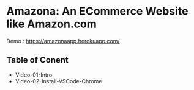 # Amazona: An ECommerce Website like Amazon.com

Demo : https://amazonaapp.herokuapp.com/

## Table of Conent

- Video-01-Intro
- Video-02-Install-VSCode-Chrome

